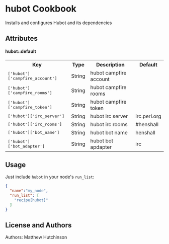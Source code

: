 hubot Cookbook
==============
Installs and configures Hubot and its dependencies

Attributes
----------

#### hubot::default
<table>
  <tr>
    <th>Key</th>
    <th>Type</th>
    <th>Description</th>
    <th>Default</th>
  </tr>
  <tr>
    <td><tt>['hubot']['campfire_account']</tt></td>
    <td>String</td>
    <td>hubot campfire account</td>
    <td></td>
  </tr>
  <tr>
    <td><tt>['hubot']['campfire_rooms']</tt></td>
    <td>String</td>
    <td>hubot campfire rooms</td>
    <td></td>
  </tr>
  <tr>
    <td><tt>['hubot']['campfire_token']</tt></td>
    <td>String</td>
    <td>hubot campfire token</td>
    <td></td>
  </tr>
  <tr>
    <td><tt>['hubot']['irc_server']</tt></td>
    <td>String</td>
    <td>hubot irc server</td>
    <td>irc.perl.org</td>
  </tr>
  <tr>
    <td><tt>['hubot']['irc_rooms']</tt></td>
    <td>String</td>
    <td>hubot irc rooms</td>
    <td>#henshall</td>
  </tr>
  <tr>
    <td><tt>['hubot']['bot_name']</tt></td>
    <td>String</td>
    <td>hubot bot name</td>
    <td>henshall</td>
  </tr>
  <tr>
    <td><tt>['hubot']['bot_adapter']</tt></td>
    <td>String</td>
    <td>hubot bot apdapter</td>
    <td>irc</td>
  </tr>
</table>

Usage
-----
Just include `hubot` in your node's `run_list`:

```json
{
  "name":"my_node",
  "run_list": [
    "recipe[hubot]"
  ]
}
```

License and Authors
-------------------
Authors: Matthew Hutchinson
